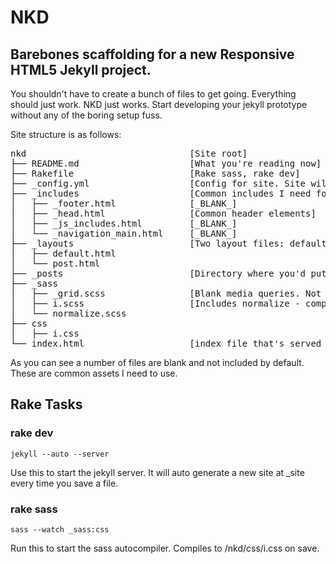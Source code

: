 # NKD

## Barebones scaffolding for a new Responsive HTML5 Jekyll project. 

You shouldn't have to create a bunch of files to get going. Everything should just work. NKD just works.
Start developing your jekyll prototype without any of the boring setup fuss.

Site structure is as follows:

<pre>
nkd                               [Site root]
├── README.md                     [What you're reading now]
├── Rakefile                      [Rake sass, rake dev]
├── _config.yml                   [Config for site. Site will run without config in defulat mode]
├── _includes                     [Common includes I need for sites / pages]
│   ├── _footer.html              [_BLANK_]
│   ├── _head.html                [Common header elements]
│   ├── _js_includes.html         [_BLANK_]
│   └── _navigation_main.html     [_BLANK_]
├── _layouts                      [Two layout files: default and post. both are identical by default.]
│   ├── default.html      
│   └── post.html
├── _posts                        [Directory where you'd put posts...if you want any]
├── _sass
│   ├── _grid.scss                [Blank media queries. Not included or compiled to css]
│   ├── i.scss                    [Includes normalize - compiles to i.css]
│   └── normalize.scss            
├── css
│   ├── i.css
└── index.html                    [index file that's served up at root. The "homepage" if you will.]
</pre>

As you can see a number of files are blank and not included by default. These are common assets I need to use. 


## Rake Tasks

### rake dev
    jekyll --auto --server
Use this to start the jekyll server. It will auto generate a new site at _site every time you save a file.


### rake sass
    sass --watch _sass:css
Run this to start the sass autocompiler. Compiles to /nkd/css/i.css on save.
